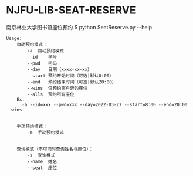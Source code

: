 # NJFU-LIB-SEAT-RESERVE
南京林业大学图书馆座位预约
$ python SeatReserve.py --help

	Usage:
		自动预约模式：
			-a	自动预约模式
			--id	学号
			--pwd	密码
			--day	日期（xxxx-xx-xx）
			--start	预约开始时间（可选|默认8:00）
			--end	预约结束时间（可选|默认20:00）
			--wins	仅预约窗户旁的座位
			--alls	预约所有座位
		Ex:
		  -a --id=xxx --pwd=xxx --day=2022-03-27 --start=8:00 --end=20:00 --wins


		手动预约模式：
			-m	手动预约模式


		查询模式（不可同时查询姓名与座位）：
			-s	查询模式
			--name	姓名
			--seat	座位

